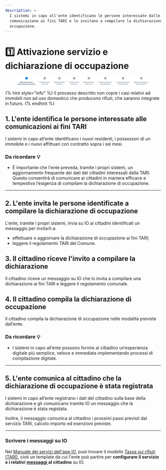 ```yaml
---
description: >-
  I sistemi in capo all'ente identificano le persone interessate dalle
  comunicazione ai fini TARI e le invitano a compilare la dichiarazione di
  occupazione.
---
```


# 1️⃣ Attivazione servizio e dichiarazione di occupazione

<figure><img src=".gitbook/assets/tari-step1.png" alt=""><figcaption></figcaption></figure>

{% hint style="info" %}
Il processo descritto non copre i casi relativi ad immobili non ad uso domestico che producono rifiuti, che saranno integrate in futuro.
{% endhint %}

## 1. L'ente identifica le persone interessate alle comunicazioni ai fini TARI&#x20;

I sistemi in capo all’ente identificano i nuovi residenti, i possessori di un immobile e i nuovi affittuari con contratto sopra i sei mesi.

### Da ricordare 💡&#x20;

* È importante che l'ente preveda, tramite i propri sistemi, un aggiornamento frequente dei dati dei cittadini interessati dalla TARI. Questo consentirà di comunicare ai cittadini in maniera efficace e tempestiva l’esigenza di compilare la dichiarazione di occupazione.

***

## 2. L'ente invita le persone identificate a compilare la dichiarazione di occupazione

L'ente, tramite i propri sistemi, invia su IO ai cittadini identificati un messaggio per invitarli a:

* effettuare o aggiornare la dichiarazione di occupazione ai fini TARI;&#x20;
* leggere il regolamento TARI del Comune.&#x20;

## 3. Il cittadino riceve l'invito a compilare la dichiarazione&#x20;

Il cittadino riceve un messaggio su IO che lo invita a compilare una dichiarazione ai fini TARI e leggere il regolamento comunale.

## 4. Il cittadino compila la dichiarazione di occupazione&#x20;

Il cittadino compila la dichiarazione di occupazione nelle modalità previste dall’ente.

### Da ricordare 💡&#x20;

* I sistemi in capo all’ente possono fornire al cittadino un’esperienza digitale più semplice, veloce e immediata implementando processi di compilazione digitale.

***

## 5. L'ente comunica al cittadino che la dichiarazione di occupazione è stata registrata

I sistemi in capo all’ente registrano i dati del cittadino sulla base della dichiarazione e gli comunicano tramite IO un messaggio che la dichiarazione è stata registata.

Inoltre, il messaggio comunica al cittadino i prossimi passi previsti dal servizio TARI, calcolo importo ed esenzioni previste.

***

### Scrivere i messaggi su IO

Nel [Manuale dei servizi dell'app IO](https://docs.pagopa.it/manuale-servizi), puoi trovare il modello [Tassa sui rifiuti (TARI)](https://docs.pagopa.it/i-modelli-dei-servizi/casa-e-utenze/tassa-sui-rifiuti-tari), cioè un template da cui l'ente può partire per **configurare il servizio e i relativi** [**messaggi** ](https://docs.pagopa.it/i-modelli-dei-servizi/casa-e-utenze/tassa-sui-rifiuti-tari#dichiarazione-di-occupazione)**al cittadino** su IO.&#x20;

